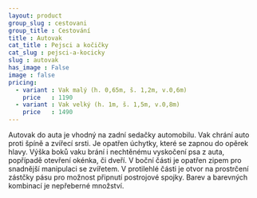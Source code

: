 ```yaml
---
layout: product
group_slug : cestovani
group_title : Cestování
title : Autovak
cat_title : Pejsci a kočičky
cat_slug : pejsci-a-kocicky
slug : autovak
has_image : False
image : false
pricing:
  - variant : Vak malý (h. 0,65m, š. 1,2m, v.0,6m)
    price   : 1190
  - variant : Vak velký (h. 1m, š. 1,5m, v.0,8m)
    price   : 1490
---
```


Autovak do auta je vhodný na zadní sedačky automobilu. Vak chrání auto proti špíně a zvířecí srsti. Je opatřen úchytky, které se zapnou do opěrek hlavy. Výška boků vaku brání i nechtěnému vyskočení psa z auta, popřípadě otevření okénka, či dveří. V boční části je opatřen zipem pro snadnější manipulaci se zvířetem. V protilehlé části je otvor na prostrčení zástčky pásu pro možnost připnutí postrojové spojky. Barev a barevných kombinací je nepřeberné množství.

